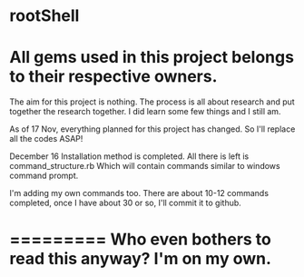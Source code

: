 rootShell
=========
All gems used in this project belongs to their respective owners.
=========
The aim for this project is nothing.
The process is all about research and put together the research together. I did learn some few things and I still am.

As of 17 Nov, everything planned for this project has changed. So I'll replace all the codes ASAP!

December 16
Installation method is completed.
All there is left is command_structure.rb
Which will contain commands similar to windows command prompt.

I'm adding my own commands too. There are about 10-12 commands completed, once I have about 30 or so, I'll commit it to github.

=========
Who even bothers to read this anyway?
I'm on my own.
=========